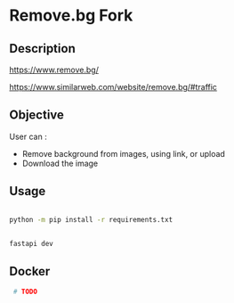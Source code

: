 # Remove.bg Fork


## Description

https://www.remove.bg/

https://www.similarweb.com/website/remove.bg/#traffic


## Objective

User can : 

- Remove background from images, using link, or upload
- Download the image

## Usage

```` bash

python -m pip install -r requirements.txt


fastapi dev

````

## Docker

```` bash 
 # TODO
````